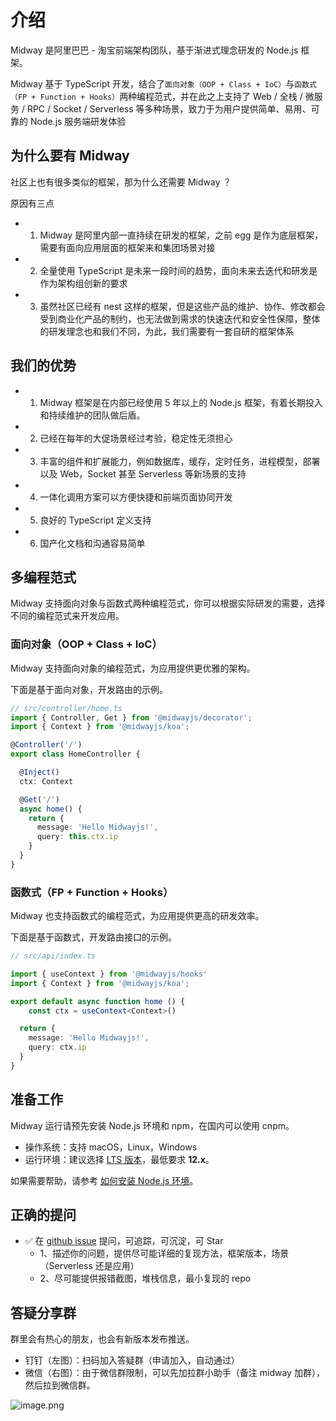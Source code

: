 # 介绍

Midway 是阿里巴巴 - 淘宝前端架构团队，基于渐进式理念研发的 Node.js 框架。

Midway 基于 TypeScript 开发，结合了`面向对象（OOP + Class + IoC）`与`函数式（FP + Function + Hooks）`两种编程范式，并在此之上支持了 Web / 全栈 / 微服务 / RPC / Socket / Serverless 等多种场景，致力于为用户提供简单、易用、可靠的 Node.js 服务端研发体验



## 为什么要有 Midway

社区上也有很多类似的框架，那为什么还需要 Midway ？

原因有三点

- 1. Midway 是阿里内部一直持续在研发的框架，之前 egg 是作为底层框架，需要有面向应用层面的框架来和集团场景对接
- 2. 全量使用 TypeScript 是未来一段时间的趋势，面向未来去迭代和研发是作为架构组创新的要求
- 3. 虽然社区已经有 nest 这样的框架，但是这些产品的维护、协作、修改都会受到商业化产品的制约，也无法做到需求的快速迭代和安全性保障，整体的研发理念也和我们不同，为此，我们需要有一套自研的框架体系



## 我们的优势

- 1. Midway 框架是在内部已经使用 5 年以上的 Node.js 框架，有着长期投入和持续维护的团队做后盾。
- 2. 已经在每年的大促场景经过考验，稳定性无须担心
- 3. 丰富的组件和扩展能力，例如数据库，缓存，定时任务，进程模型，部署以及 Web，Socket 甚至 Serverless 等新场景的支持
- 4. 一体化调用方案可以方便快捷和前端页面协同开发
- 5. 良好的 TypeScript 定义支持
- 6. 国产化文档和沟通容易简单



## 多编程范式

Midway 支持面向对象与函数式两种编程范式，你可以根据实际研发的需要，选择不同的编程范式来开发应用。



### 面向对象（OOP + Class + IoC）

Midway 支持面向对象的编程范式，为应用提供更优雅的架构。

下面是基于面向对象，开发路由的示例。
```typescript
// src/controller/home.ts
import { Controller, Get } from '@midwayjs/decorator';
import { Context } from '@midwayjs/koa';

@Controller('/')
export class HomeController {

  @Inject()
  ctx: Context

  @Get('/')
  async home() {
    return {
      message: 'Hello Midwayjs!',
      query: this.ctx.ip
    }
  }
}
```



### 函数式（FP + Function + Hooks）

Midway 也支持函数式的编程范式，为应用提供更高的研发效率。


下面是基于函数式，开发路由接口的示例。
```typescript
// src/api/index.ts

import { useContext } from '@midwayjs/hooks'
import { Context } from '@midwayjs/koa';

export default async function home () {
	const ctx = useContext<Context>()

  return {
    message: 'Hello Midwayjs!',
    query: ctx.ip
  }
}
```



## 准备工作


Midway 运行请预先安装 Node.js 环境和 npm，在国内可以使用 cnpm。


- 操作系统：支持 macOS，Linux，Windows
- 运行环境：建议选择 [LTS 版本](http://nodejs.org/)，最低要求 **12.x**。



如果需要帮助，请参考 [如何安装 Node.js 环境](how_to_install_nodejs)。



## 正确的提问

- ✅  在 [github issue](https://github.com/midwayjs/midway/issues) 提问，可追踪，可沉淀，可 Star
  - 1、描述你的问题，提供尽可能详细的复现方法，框架版本，场景（Serverless 还是应用）
  - 2、尽可能提供报错截图，堆栈信息，最小复现的 repo



## 答疑分享群
群里会有热心的朋友，也会有新版本发布推送。

- 钉钉（左图）：扫码加入答疑群（申请加入，自动通过）
- 微信（右图）：由于微信群限制，可以先加拉群小助手（备注 midway 加群），然后拉到微信群。

![image.png](https://img.alicdn.com/imgextra/i3/O1CN01RWV5Fn1OCRlUcIjGT_!!6000000001669-2-tps-1658-1010.png)

